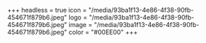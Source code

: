 +++
headless = true
icon = "/media/93ba1f13-4e86-4f38-90fb-454671f879b6.jpeg"
logo = "/media/93ba1f13-4e86-4f38-90fb-454671f879b6.jpeg"
image = "/media/93ba1f13-4e86-4f38-90fb-454671f879b6.jpeg"
color = "#00EE00"
+++
